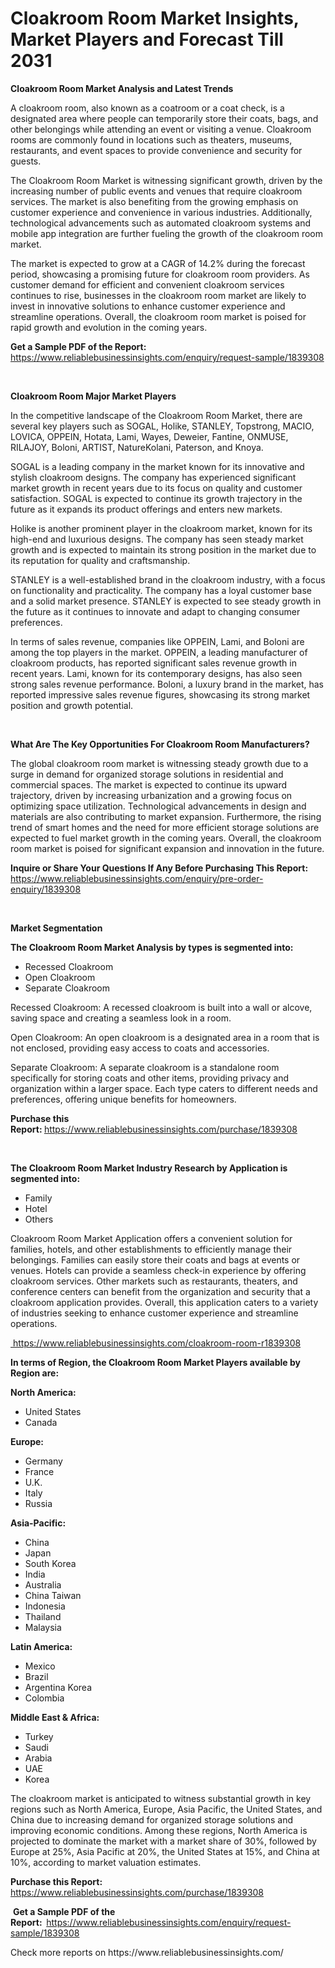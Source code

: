 <p><h1>Cloakroom Room Market Insights, Market Players and Forecast Till 2031</h1></p><p><strong>Cloakroom Room Market Analysis and Latest Trends</strong></p>
<p><p>A cloakroom room, also known as a coatroom or a coat check, is a designated area where people can temporarily store their coats, bags, and other belongings while attending an event or visiting a venue. Cloakroom rooms are commonly found in locations such as theaters, museums, restaurants, and event spaces to provide convenience and security for guests.</p><p>The Cloakroom Room Market is witnessing significant growth, driven by the increasing number of public events and venues that require cloakroom services. The market is also benefiting from the growing emphasis on customer experience and convenience in various industries. Additionally, technological advancements such as automated cloakroom systems and mobile app integration are further fueling the growth of the cloakroom room market.</p><p>The market is expected to grow at a CAGR of 14.2% during the forecast period, showcasing a promising future for cloakroom room providers. As customer demand for efficient and convenient cloakroom services continues to rise, businesses in the cloakroom room market are likely to invest in innovative solutions to enhance customer experience and streamline operations. Overall, the cloakroom room market is poised for rapid growth and evolution in the coming years.</p></p>
<p><strong>Get a Sample PDF of the Report:&nbsp;</strong> <a href="https://www.reliablebusinessinsights.com/enquiry/request-sample/1839308">https://www.reliablebusinessinsights.com/enquiry/request-sample/1839308</a></p>
<p>&nbsp;</p>
<p><strong>Cloakroom Room Major Market Players</strong></p>
<p><p>In the competitive landscape of the Cloakroom Room Market, there are several key players such as SOGAL, Holike, STANLEY, Topstrong, MACIO, LOVICA, OPPEIN, Hotata, Lami, Wayes, Deweier, Fantine, ONMUSE, RILAJOY, Boloni, ARTIST, NatureKolani, Paterson, and Knoya.</p><p>SOGAL is a leading company in the market known for its innovative and stylish cloakroom designs. The company has experienced significant market growth in recent years due to its focus on quality and customer satisfaction. SOGAL is expected to continue its growth trajectory in the future as it expands its product offerings and enters new markets.</p><p>Holike is another prominent player in the cloakroom market, known for its high-end and luxurious designs. The company has seen steady market growth and is expected to maintain its strong position in the market due to its reputation for quality and craftsmanship.</p><p>STANLEY is a well-established brand in the cloakroom industry, with a focus on functionality and practicality. The company has a loyal customer base and a solid market presence. STANLEY is expected to see steady growth in the future as it continues to innovate and adapt to changing consumer preferences.</p><p>In terms of sales revenue, companies like OPPEIN, Lami, and Boloni are among the top players in the market. OPPEIN, a leading manufacturer of cloakroom products, has reported significant sales revenue growth in recent years. Lami, known for its contemporary designs, has also seen strong sales revenue performance. Boloni, a luxury brand in the market, has reported impressive sales revenue figures, showcasing its strong market position and growth potential.</p></p>
<p>&nbsp;</p>
<p><strong>What Are The Key Opportunities For Cloakroom Room Manufacturers?</strong></p>
<p><p>The global cloakroom room market is witnessing steady growth due to a surge in demand for organized storage solutions in residential and commercial spaces. The market is expected to continue its upward trajectory, driven by increasing urbanization and a growing focus on optimizing space utilization. Technological advancements in design and materials are also contributing to market expansion. Furthermore, the rising trend of smart homes and the need for more efficient storage solutions are expected to fuel market growth in the coming years. Overall, the cloakroom room market is poised for significant expansion and innovation in the future.</p></p>
<p><strong>Inquire or Share Your Questions If Any Before Purchasing This Report:</strong> <a href="https://www.reliablebusinessinsights.com/enquiry/pre-order-enquiry/1839308">https://www.reliablebusinessinsights.com/enquiry/pre-order-enquiry/1839308</a></p>
<p>&nbsp;</p>
<p><strong>Market Segmentation</strong></p>
<p><strong>The Cloakroom Room Market Analysis by types is segmented into:</strong></p>
<p><ul><li>Recessed Cloakroom</li><li>Open Cloakroom</li><li>Separate Cloakroom</li></ul></p>
<p><p>Recessed Cloakroom: A recessed cloakroom is built into a wall or alcove, saving space and creating a seamless look in a room.</p><p>Open Cloakroom: An open cloakroom is a designated area in a room that is not enclosed, providing easy access to coats and accessories.</p><p>Separate Cloakroom: A separate cloakroom is a standalone room specifically for storing coats and other items, providing privacy and organization within a larger space. Each type caters to different needs and preferences, offering unique benefits for homeowners.</p></p>
<p><strong>Purchase this Report:&nbsp;</strong><a href="https://www.reliablebusinessinsights.com/purchase/1839308">https://www.reliablebusinessinsights.com/purchase/1839308</a></p>
<p>&nbsp;</p>
<p><strong>The Cloakroom Room Market Industry Research by Application is segmented into:</strong></p>
<p><ul><li>Family</li><li>Hotel</li><li>Others</li></ul></p>
<p><p>Cloakroom Room Market Application offers a convenient solution for families, hotels, and other establishments to efficiently manage their belongings. Families can easily store their coats and bags at events or venues. Hotels can provide a seamless check-in experience by offering cloakroom services. Other markets such as restaurants, theaters, and conference centers can benefit from the organization and security that a cloakroom application provides. Overall, this application caters to a variety of industries seeking to enhance customer experience and streamline operations.</p></p>
<p><a href="https://www.reliablebusinessinsights.com/cloakroom-room-r1839308">&nbsp;https://www.reliablebusinessinsights.com/cloakroom-room-r1839308</a></p>
<p><strong>In terms of Region, the Cloakroom Room Market Players available by Region are:</strong></p>
<p>
    <p> <strong> North America: </strong>
        <ul>
            <li>United States</li>
            <li>Canada</li>
        </ul>
        </p> 
    <p> <strong> Europe: </strong>
        <ul>
            <li>Germany</li>
            <li>France</li>
            <li>U.K.</li>
            <li>Italy</li>
            <li>Russia</li>
        </ul>
        </p> 
    <p> <strong> Asia-Pacific: </strong>
        <ul>
            <li>China</li>
            <li>Japan</li>
            <li>South Korea</li>
            <li>India</li>
            <li>Australia</li>
            <li>China Taiwan</li>
            <li>Indonesia</li>
            <li>Thailand</li>
            <li>Malaysia</li>
        </ul>
        </p> 
    <p> <strong> Latin America: </strong>
        <ul>
            <li>Mexico</li>
            <li>Brazil</li>
            <li>Argentina Korea</li>
            <li>Colombia</li>
        </ul>
        </p> 
    <p> <strong> Middle East & Africa: </strong>
        <ul>
            <li>Turkey</li>
            <li>Saudi</li>
            <li>Arabia</li>
            <li>UAE</li>
            <li>Korea</li>
        </ul>
    </p>
    </p>
<p><p>The cloakroom market is anticipated to witness substantial growth in key regions such as North America, Europe, Asia Pacific, the United States, and China due to increasing demand for organized storage solutions and improving economic conditions. Among these regions, North America is projected to dominate the market with a market share of 30%, followed by Europe at 25%, Asia Pacific at 20%, the United States at 15%, and China at 10%, according to market valuation estimates.</p></p>
<p><strong>Purchase this Report: </strong><a href="https://www.reliablebusinessinsights.com/purchase/1839308">https://www.reliablebusinessinsights.com/purchase/1839308</a></p>
<p>&nbsp;<strong>Get a Sample PDF of the Report:&nbsp;&nbsp;</strong><a href="https://www.reliablebusinessinsights.com/enquiry/request-sample/1839308">https://www.reliablebusinessinsights.com/enquiry/request-sample/1839308</a></p>
<p><strong></strong></p>
<p>Check more reports on https://www.reliablebusinessinsights.com/</p>